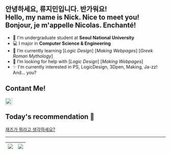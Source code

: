 ## 안녕하세요, 류지민입니다. 반가워요! <br/> Hello, my name is Nick. Nice to meet you! <br/> Bonjour, je m'appelle Nicolas. Enchanté! 
- 🔭 I'm undergraduate student at **Seoul National University**
- 💻 I major in **Computer Science & Engineering**
- 🌱 I’m currently learning [*Logic Design*]  [*Making Webpages*]  [*Greek Roman Mythology*]
- 🤔 I’m looking for help with [*Logic Design*]  [*Making Webpages*]
- ✨ I'm currently interested in PS, LogicDesign, 3Dpen, Making, Ja-zz! And... you?

## Contant Me!
[<img align="left" alt="Instagram" width="22px" src="https://cdn.jsdelivr.net/npm/simple-icons@v3/icons/instagram.svg" />](https://www.instagram.com/dgw_with.3dpen/?hl=ko)
<br/>

## Today's recommendation 🦖
[재즈가 뭐라고 생각하세요?](https://www.youtube.com/watch?v=3dWy50rFgvg)

---
|<img align="center" src="https://github-readme-stats.vercel.app/api?username=nick11967&show_icons=true&count_private=true&theme=buefy&hide_border=true&disable_animations=false">|<img align="center" src="https://github-readme-stats.vercel.app/api/top-langs/?username=nick11967&layout=compact&theme=buefy&hide_border=true&disable_animations=false&count_private=true" />|
| ------------- | ------------- |

<!--
**nick11967/nick11967** is a ✨ _special_ ✨ repository because its `README.md` (this file) appears on your GitHub profile.

Here are some ideas to get you started:

- 🔭 I’m currently working on ...
- 🌱 I’m currently learning ...
- 👯 I’m looking to collaborate on ...
- 🤔 I’m looking for help with ...
- 💬 Ask me about ...
- 📫 How to reach me: ...
- 😄 Pronouns: ...
- ⚡ Fun fact: ...

-->
